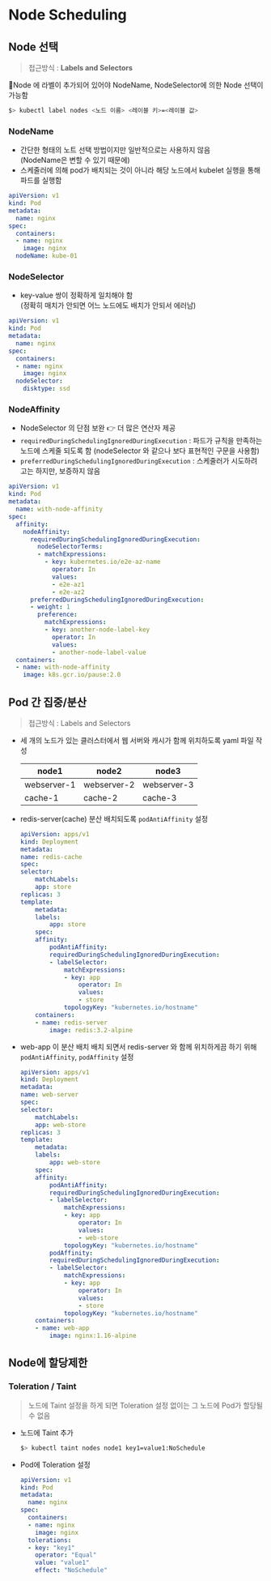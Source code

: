 # Node Scheduling

## Node 선택
> 접근방식 : **Labels and Selectors**  

🌟Node 에 라벨이 추가되어 있어야 NodeName, NodeSelector에 의한 Node 선택이 가능함
```bash
$> kubectl label nodes <노드 이름> <레이블 키>=<레이블 값>
```

### NodeName
- 간단한 형태의 노트 선택 방법이지만 일반적으로는 사용하지 않음  
(NodeName은 변할 수 있기 때문에)
- 스케줄러에 의해 pod가 배치되는 것이 아니라 해당 노드에서 kubelet 실행을 통해 파드를 실행함

```yaml
apiVersion: v1
kind: Pod
metadata:
  name: nginx
spec:
  containers:
  - name: nginx
    image: nginx
  nodeName: kube-01
```

### NodeSelector
- key-value 쌍이 정확하게 일치해야 함  
(정확히 매치가 안되면 어느 노드에도 배치가 안되서 에러남)

```yaml
apiVersion: v1
kind: Pod
metadata:
  name: nginx
spec:
  containers:
  - name: nginx
    image: nginx
  nodeSelector:
    disktype: ssd
```

### NodeAffinity
- NodeSelector 의 단점 보완	👉 더 많은 연산자 제공
- `requiredDuringSchedulingIgnoredDuringExecution` : 파드가 규칙을 만족하는 노드에 스케줄 되도록 함 (nodeSelector 와 같으나 보다 표현적인 구문을 사용함)
- `preferredDuringSchedulingIgnoredDuringExecution` :  스케줄러가 시도하려고는 하지만, 보증하지 않음

```yaml
apiVersion: v1
kind: Pod
metadata:
  name: with-node-affinity
spec:
  affinity:
    nodeAffinity:
      requiredDuringSchedulingIgnoredDuringExecution:
        nodeSelectorTerms:
        - matchExpressions:
          - key: kubernetes.io/e2e-az-name
            operator: In
            values:
            - e2e-az1
            - e2e-az2
      preferredDuringSchedulingIgnoredDuringExecution:
      - weight: 1
        preference:
          matchExpressions:
          - key: another-node-label-key
            operator: In
            values:
            - another-node-label-value
  containers:
  - name: with-node-affinity
    image: k8s.gcr.io/pause:2.0
```

## Pod 간 집중/분산
> 접근방식 : Labels and Selectors

- 세 개의 노드가 있는 클러스터에서 웹 서버와 캐시가 함께 위치하도록 yaml 파일 작성

    |node1|node2|node3|
    |-|-|-|
    |webserver-1|webserver-2|webserver-3|
    |cache-1|cache-2|cache-3|

- redis-server(cache) 분산 배치되도록 `podAntiAffinity` 설정
    ```yaml
    apiVersion: apps/v1
    kind: Deployment
    metadata:
    name: redis-cache
    spec:
    selector:
        matchLabels:
        app: store
    replicas: 3
    template:
        metadata:
        labels:
            app: store
        spec:
        affinity:
            podAntiAffinity:
            requiredDuringSchedulingIgnoredDuringExecution:
            - labelSelector:
                matchExpressions:
                - key: app
                    operator: In
                    values:
                    - store
                topologyKey: "kubernetes.io/hostname"
        containers:
        - name: redis-server
            image: redis:3.2-alpine
    ```

- web-app 이 분산 배치 배치 되면서 redis-server 와 함께 위치하게끔 하기 위해 `podAntiAffinity`, `podAffinity` 설정
    ```yaml
    apiVersion: apps/v1
    kind: Deployment
    metadata:
    name: web-server
    spec:
    selector:
        matchLabels:
        app: web-store
    replicas: 3
    template:
        metadata:
        labels:
            app: web-store
        spec:
        affinity:
            podAntiAffinity:
            requiredDuringSchedulingIgnoredDuringExecution:
            - labelSelector:
                matchExpressions:
                - key: app
                    operator: In
                    values:
                    - web-store
                topologyKey: "kubernetes.io/hostname"
            podAffinity:
            requiredDuringSchedulingIgnoredDuringExecution:
            - labelSelector:
                matchExpressions:
                - key: app
                    operator: In
                    values:
                    - store
                topologyKey: "kubernetes.io/hostname"
        containers:
        - name: web-app
            image: nginx:1.16-alpine
    ```

## Node에 할당제한

### Toleration / Taint
> 노드에 Taint 설정을 하게 되면 Toleration 설정 없이는 그 노드에 Pod가 할당될 수 없음


- 노드에 Taint 추가
    ```bash
    $> kubectl taint nodes node1 key1=value1:NoSchedule
    ```

- Pod에 Toleration 설정
    ```yaml
    apiVersion: v1
    kind: Pod
    metadata:
      name: nginx
    spec:
      containers:
      - name: nginx
        image: nginx
      tolerations:
      - key: "key1"
        operator: "Equal"
        value: "value1"
        effect: "NoSchedule"
    ```